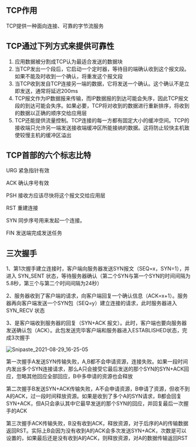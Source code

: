 ## TCP作用

TCP提供一种面向连接、可靠的字节流服务



## TCP通过下列方式来提供可靠性

1. 应用数据被分割成TCP认为最适合发送的数据块
2. 当TCP发出一个段后，它启动一个定时器，等待目的端确认收到这个报文段。如果不能及时收到一个确认，将重发这个报文段
3. 当TCP收到发自TCP连接另一端的数据，它将发送一个确认。这个确认不是立即发送，通常将延迟200ms
4. TCP报文作为IP数据报来传输，而IP数据报的到达可能会失序，因此TCP报文段的到达可能会失序。如果必要，TCP将对收到的数据进行重新排序，将收到的数据以正确的顺序交给应用层
5. TCP还能提供流量控制。TCP连接的每一方都有固定大小的缓冲空间。TCP的接收端只允许另一端发送接收端缓冲区所能接纳的数据。这将防止较快主机致使较慢主机的缓冲区溢出



## TCP首部的六个标志比特

URG	紧急指针有效

ACK	确认序号有效

PSH	接收方应该尽快将这个报文交给应用层

RST	重建连接

SYN	同步序号用来发起一个连接。

FIN	发送端完成发送任务



## 三次握手

1、第1次握手建立连接时，客户端向服务器发送SYN报文（SEQ=x，SYN=1），并进入 SYN_SENT 状态，等待服务器确认（第二个SYN与第一个SYN的时间间隔为5.8秒，第三个与第二个时间间隔为24秒）

2、服务器收到了客户端的请求，向客户端回复一个确认信息（ACK=x+1）。服务器再向客户端发送一个SYN包（SEQ=y）建立连接的请求，此时服务器进入 SYN_RECV 状态

3、是客户端收到服务器的回复（SYN+ACK 报文）。此时，客户端也要向服务器发送确认包（ACK）。此包发送完毕客户端和服务器进入ESTABLISHED状态，完成3次握手

<img src="D:\Users\Desktop\Snipaste_2021-08-29_16-25-05.PNG" alt="Snipaste_2021-08-29_16-25-05" style="zoom:100%;" />

第一次握手A发送SYN传输失败，A,B都不会申请资源，连接失败。如果一段时间内发出多个SYN连接请求，那么A只会接受它最后发送的那个SYN的SYN+ACK回应，忽略其他回应全部回应，B中多申请的资源也会释放

 第二次握手B发送SYN+ACK传输失败，A不会申请资源，B申请了资源，但收不到A的ACK，过一段时间释放资源。如果是收到了多个A的SYN请求，B都会回复SYN+ACK，但A只会承认其中它最早发送的那个SYN的回应，并回复最后一次握手的ACK

 第三次握手ACK传输失败，B没有收到ACK，释放资源，对于后序的A的传输数据返回RST。实际上B会因为没有收到A的ACK会多次发送SYN+ACK，次数是可以设置的，如果最后还是没有收到A的ACK，则释放资源，对A的数据传输返回RST